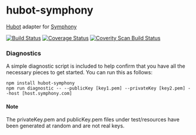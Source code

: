 # hubot-symphony

[Hubot](http://hubot.github.com/) adapter for [Symphony](https://symphony.com)

[![Build Status](https://travis-ci.org/jonfreedman/hubot-symphony.svg?branch=master)](https://travis-ci.org/jonfreedman/hubot-symphony)
[![Coverage Status](https://coveralls.io/repos/github/jonfreedman/hubot-symphony/badge.svg?branch=master)](https://coveralls.io/github/jonfreedman/hubot-symphony)
[![Coverity Scan Build Status](https://scan.coverity.com/projects/9358/badge.svg)](https://scan.coverity.com/projects/jonfreedman-hubot-symphony)

### Diagnostics
A simple diagnostic script is included to help confirm that you have all the necessary pieces to get started.  You can run this as follows:

```
npm install hubot-symphony
npm run diagnostic -- --publicKey [key1.pem] --privateKey [key2.pem] --host [host.symphony.com]
```

#### Note
The privateKey.pem and publicKey.pem files under test/resources have been generated at random and are not real keys.